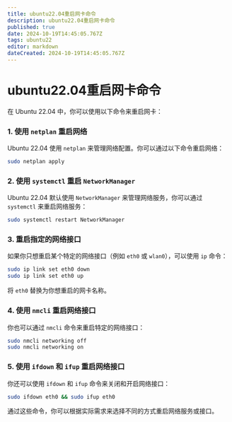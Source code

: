 ```yaml
---
title: ubuntu22.04重启网卡命令
description: ubuntu22.04重启网卡命令
published: true
date: 2024-10-19T14:45:05.767Z
tags: ubuntu22
editor: markdown
dateCreated: 2024-10-19T14:45:05.767Z
---
```


# ubuntu22.04重启网卡命令
在 Ubuntu 22.04 中，你可以使用以下命令来重启网卡：

### 1. **使用 `netplan` 重启网络**
Ubuntu 22.04 使用 `netplan` 来管理网络配置。你可以通过以下命令重启网络：
```bash
sudo netplan apply
```

### 2. **使用 `systemctl` 重启 `NetworkManager`**
Ubuntu 22.04 默认使用 `NetworkManager` 来管理网络服务，你可以通过 `systemctl` 来重启网络服务：
```bash
sudo systemctl restart NetworkManager
```

### 3. **重启指定的网络接口**
如果你只想重启某个特定的网络接口（例如 `eth0` 或 `wlan0`），可以使用 `ip` 命令：
```bash
sudo ip link set eth0 down
sudo ip link set eth0 up
```

将 `eth0` 替换为你想重启的网卡名称。

### 4. **使用 `nmcli` 重启网络接口**
你也可以通过 `nmcli` 命令来重启特定的网络接口：
```bash
sudo nmcli networking off
sudo nmcli networking on
```

### 5. **使用 `ifdown` 和 `ifup` 重启网络接口**
你还可以使用 `ifdown` 和 `ifup` 命令来关闭和开启网络接口：
```bash
sudo ifdown eth0 && sudo ifup eth0
```

通过这些命令，你可以根据实际需求来选择不同的方式重启网络服务或接口。